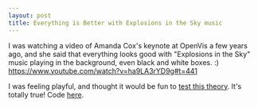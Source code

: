 ```yaml
---
layout: post
title: Everything is Better with Explosions in the Sky music
---
```


I was watching a video of Amanda Cox's keynote at OpenVis a few years ago, and she said that everything looks good with "Explosions in the Sky" music playing in the background, even black and white boxes. :) https://www.youtube.com/watch?v=ha9LA3rYD9g#t=441

I was feeling playful, and thought it would be fun to [test this theory](http://bl.ocks.org/zanarmstrong/raw/00aeeb7079ff8a936d07/). It's totally true! Code [here](http://bl.ocks.org/zanarmstrong/00aeeb7079ff8a936d07).
